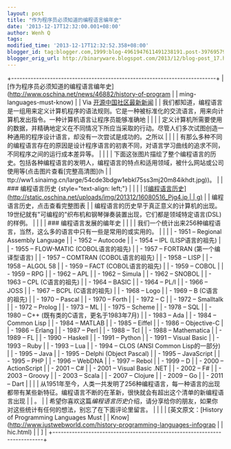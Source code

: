 ```yaml
---
layout: post
title: "作为程序员必须知道的编程语言编年史"
date: '2013-12-17T12:32:00.001+08:00'
author: Wenh Q
tags:
modified_time: '2013-12-17T12:32:52.358+08:00'
blogger_id: tag:blogger.com,1999:blog-4961947611491238191.post-397695795879124923
blogger_orig_url: http://binaryware.blogspot.com/2013/12/blog-post_17.html
---
```

+--------------------------------------------------------------------------+
| [作为程序员必须知道的编程语言编年史](http://www.oschina.net/news/46882/history-of-program |
| ming-languages-must-know)                                                |
| Via [开源中国社区最新新闻](http://www.oschina.net/?from=rss)             |
| 我们都知道，编程语言是一组用来定义计算机程序的语法规则。它是一种被标准化的交流语言，用来向计算机发出指令。一种计算机语言让程序员能够准确地 |
|                                                                          |
| 定义计算机所需要使用的数据，并精确地定义在不同情况下所应当采取的行动。尽管人们多次试图创造一种通用的程序设计语言，却没有一次尝试是成功的。之所以 |
|                                                                          |
| 有那么多种不同的编程语言存在的原因是设计程序语言的初衷不同，对语言学习曲线的追求不同，不同程序之间的运行成本差异等。 |
|                                                                          |
| 下面这张图片描绘了整个编程语言的历史。包括各种编程语言的发明人，编程语言的特点和适用领域，被什么网站或公司使用等(点击图片查看[完整高清图](h |
| ttp://ww1.sinaimg.cn/large/54cde3bdgw1ebkl75ss3mj20m84ikhdt.jpg))。     |
| ### 编程语言历史 {style="text-align: left;"}                             |
|                                                                          |
| [![编程语言历史](http://static.oschina.net/uploads/img/201312/16080516_Pjg4.jp |
| g)](http://ww1.sinaimg.cn/large/54cde3bdgw1ebkl75ss3mj20m84ikhdt.jpg)   |
| 编程语言历史，点击查看完整图表                                          |
| 编程语言的历史早于真正意义的计算机的出现。19世纪就有"可编程的"织布机和钢琴弹奏装置出现，它们都是领域特定语言(DSL)的样例。 |
|                                                                          |
| ### 编程语言发展的编年史                                                 |
|                                                                          |
| 我们一个统计出来256种编程语言，当然，这么多的语言中只有一些是常用的或实用的。 |
|                                                                          |
| -   1951 – Regional Assembly Language                                    |
| -   1952 – Autocode                                                      |
| -   1954 – IPL (LISP语言的祖先)                                          |
| -   1955 – FLOW-MATIC (COBOL语言的祖先)                                  |
| -   1957 – FORTRAN (第一个编译型语言)                                    |
| -   1957 – COMTRAN (COBOL语言的祖先)                                     |
| -   1958 – LISP                                                          |
| -   1958 – ALGOL 58                                                      |
| -   1959 – FACT (COBOL语言的祖先)                                        |
| -   1959 – COBOL                                                         |
| -   1959 – RPG                                                           |
| -   1962 – APL                                                           |
| -   1962 – Simula                                                        |
| -   1962 – SNOBOL                                                        |
| -   1963 – CPL (C语言的祖先)                                             |
| -   1964 – BASIC                                                         |
| -   1964 – PL/I                                                          |
| -   1966 – JOSS                                                          |
| -   1967 – BCPL (C语言的祖先)                                            |
| -   1968 – Logo                                                          |
| -   1969 – B (C语言的祖先)                                               |
| -   1970 – Pascal                                                        |
| -   1970 – Forth                                                         |
| -   1972 – C                                                             |
| -   1972 – Smalltalk                                                     |
| -   1972 – Prolog                                                        |
| -   1973 – ML                                                            |
| -   1975 – Scheme                                                        |
| -   1978 – SQL                                                           |
| -   1980 – C++ (既有类的C语言，更名于1983年7月)                          |
| -   1983 – Ada                                                           |
| -   1984 – Common Lisp                                                   |
| -   1984 – MATLAB                                                        |
| -   1985 – Eiffel                                                        |
| -   1986 – Objective-C                                                   |
| -   1986 – Erlang                                                        |
| -   1987 – Perl                                                          |
| -   1988 – Tcl                                                           |
| -   1988 – Mathematica                                                   |
| -   1989 – FL                                                            |
| -   1990 – Haskell                                                       |
| -   1991 – Python                                                        |
| -   1991 – Visual Basic                                                  |
| -   1993 – Ruby                                                          |
| -   1993 – Lua                                                           |
| -   1994 – CLOS (ANSI Common Lisp的一部分)                               |
| -   1995 – Java                                                          |
| -   1995 – Delphi (Object Pascal)                                        |
| -   1995 – JavaScript                                                    |
| -   1995 – PHP                                                           |
| -   1996 – WebDNA                                                        |
| -   1997 – Rebol                                                         |
| -   1999 – D                                                             |
| -   2000 – ActionScript                                                  |
| -   2001 – C#                                                           |
| -   2001 – Visual Basic .NET                                             |
| -   2002 – F#                                                           |
| -   2003 – Groovy                                                        |
| -   2003 – Scala                                                         |
| -   2007 – Clojure                                                       |
| -   2009 – Go                                                            |
| -   2011 – Dart                                                          |
|                                                                          |
| 从1951年至今，人类一共发明了256种编程语言，每一种语言的出现都带有某些新特征。编程语言不断的在革新，很快就会有超出这个清单的新编程语言出现 |
| 。                                                                      |
| 希望你喜欢这篇*编程语言历史*介绍，请分享给你的朋友，如果你对这些统计有任何的想法，别忘了在下面评论里留言。 |
|                                                                          |
| [英文原文：[History of Programming Languages Must                        |
| Know](http://www.justwebworld.com/history-programming-languages-infograp |
| hic.html)                                                                |
| ]                                                                        |
+--------------------------------------------------------------------------+
